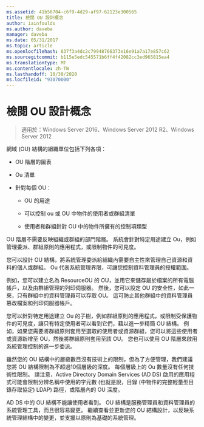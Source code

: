 ```yaml
---
ms.assetid: 41b56704-c6f9-4d29-af97-62123e300565
title: 檢閱 OU 設計概念
author: iainfoulds
ms.author: daveba
manager: daveba
ms.date: 05/31/2017
ms.topic: article
ms.openlocfilehash: 837f3a4dc2c79948766373e16e91a7a17e857c62
ms.sourcegitcommit: b115e5edc545571b6ff4f42082cc3ed965815ea4
ms.translationtype: MT
ms.contentlocale: zh-TW
ms.lasthandoff: 10/30/2020
ms.locfileid: "93070000"
---
```

# <a name="reviewing-ou-design-concepts"></a>檢閱 OU 設計概念

>適用於：Windows Server 2016、Windows Server 2012 R2、Windows Server 2012

網域 (OU) 結構的組織單位包括下列各項：

-   OU 階層的圖表

-   Ou 清單

-   針對每個 OU：

    -   OU 的用途

    -   可以控制 ou 或 OU 中物件的使用者或群組清單

    -   使用者和群組針對 OU 中的物件所擁有的控制項類型

OU 階層不需要反映組織或群組的部門階層。 系統會針對特定用途建立 Ou，例如管理委派、群組原則的應用程式，或限制物件的可見度。

您可以設計 OU 結構，將系統管理委派給組織內需要自主性來管理自己資源和資料的個人或群組。 Ou 代表系統管理界限，可讓您控制資料管理員的授權範圍。

例如，您可以建立名為 ResourceOU 的 OU，並用它來儲存屬於檔案的所有電腦帳戶，以及由群組管理的列印伺服器。 然後，您可以設定 OU 的安全性，如此一來，只有群組中的資料管理員可以存取 OU。 這可防止其他群組中的資料管理員篡改檔案和列印伺服器帳戶。

您可以針對特定用途建立 Ou 的子樹，例如群組原則的應用程式，或限制受保護物件的可見度，讓只有特定使用者可以看到它們，藉以進一步精簡 OU 結構。 例如，如果您需要將群組原則套用至選取的使用者或資源群組，您可以將這些使用者或資源新增至 OU，然後將群組原則套用至該 OU。 您也可以使用 OU 階層來啟用系統管理控制的進一步委派。

雖然您的 OU 結構中的層級數目沒有技術上的限制，但為了方便管理，我們建議您將 OU 結構限制為不超過10個層級的深度。 每個層級上的 Ou 數量沒有任何技術性限制。 請注意，Active Directory Domain Services (AD DS) 啟用的應用程式可能會限制分辨名稱中使用的字元數 (也就是說，目錄 (中物件的完整輕量型目錄存取協定) LDAP) 路徑，或階層內的 OU 深度。

AD DS 中的 OU 結構不能讓使用者看到。 OU 結構是服務管理員和資料管理員的系統管理工具，而且很容易變更。 繼續查看並更新您的 OU 結構設計，以反映系統管理結構中的變更，並支援以原則為基礎的系統管理。



